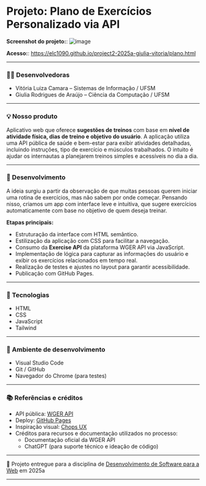 # Projeto: Plano de Exercícios Personalizado via API

**Screenshot do projeto:**:
![image](https://github.com/user-attachments/assets/8b845b99-8292-49da-a902-eb2be71cb107)


**Acesso:**: https://elc1090.github.io/project2-2025a-giulia-vitoria/plano.html

---

### 👩‍💻 Desenvolvedoras

- Vitória Luiza Camara – Sistemas de Informação / UFSM  
- Giulia Rodrigues de Araújo – Ciência da Computação / UFSM

---

### 💡 Nosso produto

Aplicativo web que oferece **sugestões de treinos** com base em **nível de atividade física, dias de treino e objetivo do usuário**. A aplicação utiliza uma API pública de saúde e bem-estar para exibir atividades detalhadas, incluindo instruções, tipo de exercício e músculos trabalhados. O intuito é ajudar os internautas a planejarem treinos simples e acessíveis no dia a dia.

---

### 🔧 Desenvolvimento

A ideia surgiu a partir da observação de que muitas pessoas querem iniciar uma rotina de exercícios, mas não sabem por onde começar. Pensando nisso, criamos um app com interface leve e intuitiva, que sugere exercícios automaticamente com base no objetivo de quem deseja treinar.

**Etapas principais:**

- Estruturação da interface com HTML semântico.
- Estilização da aplicação com CSS para facilitar a navegação.
- Consumo da **Exercise API** da plataforma WGER API via JavaScript.
- Implementação de lógica para capturar as informações do usuário e exibir os exercícios relacionados em tempo real.
- Realização de testes e ajustes no layout para garantir acessibilidade.
- Publicação com GitHub Pages.

---

### 🚀 Tecnologias

- HTML
- CSS
- JavaScript
- Tailwind

---

### 🧪 Ambiente de desenvolvimento

- Visual Studio Code  
- Git / GitHub  
- Navegador do Chrome (para testes)  

---

### 📚 Referências e créditos

- API pública: [WGER API](https://wger.de/en/software/features)
- Deploy: [GitHub Pages](https://pages.github.com/)
- Inspiração visual: [Chops UX](https://mdswanson.com/static/chops-ux-step-4.png)
- Créditos para recursos e documentação utilizados no processo:
  - Documentação oficial da WGER API
  - ChatGPT (para suporte técnico e ideação de código)

---

📘 Projeto entregue para a disciplina de [Desenvolvimento de Software para a Web](http://github.com/andreainfufsm/elc1090-2025a) em 2025a

---

